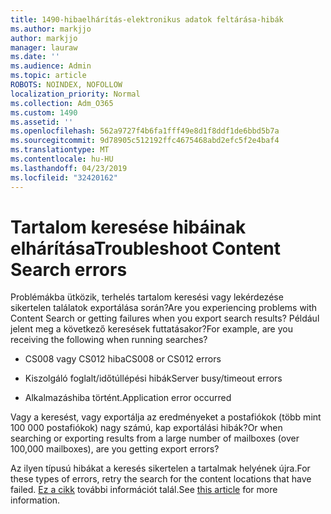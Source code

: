 ```yaml
---
title: 1490-hibaelhárítás-elektronikus adatok feltárása-hibák
ms.author: markjjo
author: markjjo
manager: lauraw
ms.date: ''
ms.audience: Admin
ms.topic: article
ROBOTS: NOINDEX, NOFOLLOW
localization_priority: Normal
ms.collection: Adm_O365
ms.custom: 1490
ms.assetid: ''
ms.openlocfilehash: 562a9727f4b6fa1fff49e8d1f8ddf1de6bbd5b7a
ms.sourcegitcommit: 9d78905c512192ffc4675468abd2efc5f2e4baf4
ms.translationtype: MT
ms.contentlocale: hu-HU
ms.lasthandoff: 04/23/2019
ms.locfileid: "32420162"
---
```

# <a name="troubleshoot-content-search-errors"></a><span data-ttu-id="de86a-102">Tartalom keresése hibáinak elhárítása</span><span class="sxs-lookup"><span data-stu-id="de86a-102">Troubleshoot Content Search errors</span></span>

<span data-ttu-id="de86a-103">Problémákba ütközik, terhelés tartalom keresési vagy lekérdezése sikertelen találatok exportálása során?</span><span class="sxs-lookup"><span data-stu-id="de86a-103">Are you experiencing problems with Content Search or getting failures when you export search results?</span></span>
<span data-ttu-id="de86a-104">Például jelent meg a következő keresések futtatásakor?</span><span class="sxs-lookup"><span data-stu-id="de86a-104">For example, are you receiving the following when running searches?</span></span>

- <span data-ttu-id="de86a-105">CS008 vagy CS012 hiba</span><span class="sxs-lookup"><span data-stu-id="de86a-105">CS008 or CS012 errors</span></span>

- <span data-ttu-id="de86a-106">Kiszolgáló foglalt/időtúllépési hibák</span><span class="sxs-lookup"><span data-stu-id="de86a-106">Server busy/timeout errors</span></span>

- <span data-ttu-id="de86a-107">Alkalmazáshiba történt.</span><span class="sxs-lookup"><span data-stu-id="de86a-107">Application error occurred</span></span>

<span data-ttu-id="de86a-108">Vagy a keresést, vagy exportálja az eredményeket a postafiókok (több mint 100 000 postafiókok) nagy számú, kap exportálási hibák?</span><span class="sxs-lookup"><span data-stu-id="de86a-108">Or when searching or exporting results from a large number of mailboxes (over 100,000 mailboxes), are you getting export errors?</span></span>

<span data-ttu-id="de86a-109">Az ilyen típusú hibákat a keresés sikertelen a tartalmak helyének újra.</span><span class="sxs-lookup"><span data-stu-id="de86a-109">For these types of errors, retry the search for the content locations that have failed.</span></span> <span data-ttu-id="de86a-110">[Ez a cikk](https://docs.microsoft.com/office365/securitycompliance/retry-failed-content-search) további információt talál.</span><span class="sxs-lookup"><span data-stu-id="de86a-110">See  [this article](https://docs.microsoft.com/office365/securitycompliance/retry-failed-content-search) for more information.</span></span>
